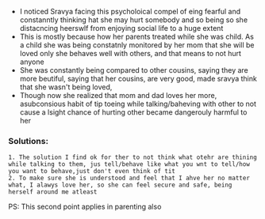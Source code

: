 - I noticed Sravya facing this psycholoical compel of eing fearful and constanntly thinking hat she may hurt somebody and so being so she distacncing heerswlf from enjoying social life to a huge extent
- This is mostly because how her parents treated while she was child. As a child she was being constatnly monitored by her mom that she will be loved only she behaves well with others, and that means to not hurt anyone
- She was constantly being compared to other cousins, saying they are more beutiful, saying that her cousins, are very good, made sravya think that she wasn't being loved,
- Though now she realized that mom and dad loves her more, asubconsious habit of tip toeing while talking/baheving with other to not cause a lsight chance of hurting other became dangerouly harmful to her
### Solutions:
	1. The solution I find ok for ther to not think what otehr are thining while talking to them, jus tell/behave like what you wnt to tell/how you want to behave,just don't even think of tit
	2. To make sure she is understood and feel that I ahve her no matter what, I alawys love her, so she can feel secure and safe, being herself around me atleast

PS: This second point applies in parenting also
